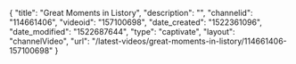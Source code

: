 {
    "title": "Great Moments in Listory",
    "description": "",
    "channelid": "114661406",
    "videoid": "157100698",
    "date_created": "1522361096",
    "date_modified": "1522687644",
    "type": "captivate",
    "layout": "channelVideo",
    "url": "\/latest-videos\/great-moments-in-listory\/114661406-157100698"
}
